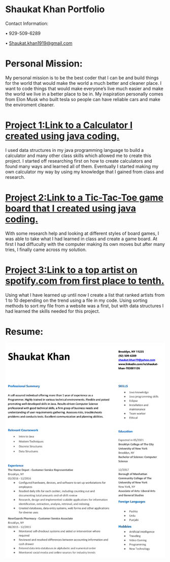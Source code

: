 # Shaukat Khan Portfolio

Contact Information:

  •	929-509-6289

  •	Shaukat.khan1919@gmail.com

# Personal Mission:
My personal mission is to be the best coder that I can be and build things for the world that would make the world a much better and cleaner place. I want to code things that would make everyone’s live much easier and make the world we live in a better place to be in. My inspiration personally comes from Elon Musk who built tesla so people can have reliable cars and make the enviroment cleaner. 

# [Project 1:Link to a Calculator I created using java coding.](https://github.com/Shaukat-khan/CalculatorPrjct.git)
I used data structures in my java programming language to build a calculator and many other class skills which allowed me to create this project. I started off researching first on how to create calculators and found many ways and learned all of them. Eventually I started making my own calculator my way by using my knowledge that I gained from class and research.  

# [Project 2:Link to a Tic-Tac-Toe game board that I created using java coding.](https://github.com/Shaukat-khan/Lab6.git)
With some research help and looking at different styles of board games, I was able to take what I had learned in class and create a game board. At first I had diffuculty with the computer making its own moves but after many tries, I finally came across my solution. 

# [Project 3:Link to a top artist on spotify.com from first place to tenth.](https://github.com/Shaukat-khan/Lab-4.git)
Using what I have learned up until now I create a list that ranked artists from 1 to 10 depending on the trend using a file in my code. Using sorting methods to sort my file from a website was a first, but with data structures I had learned the skills needed for this project. 

# Resume:

![](/Resume/CS%20Resume%20PIC.png)

